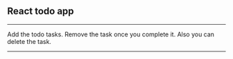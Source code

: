 ## React todo app

---

Add the todo tasks. Remove the task once you complete it. Also you can delete the task.

---